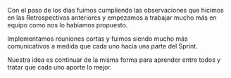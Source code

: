 Con el paso de los días fuimos cumpliendo las observaciones que hicimos en las Retrospectivas anteriores y empezamos a trabajar mucho más en equipo como nos lo habíamos propuesto.

Implementamos reuniones cortas y fuimos siendo mucho más comunicativos a medida que cada uno hacía una parte del Sprint.

Nuestra idea es continuar de la misma forma para aprender entre todos y tratar que cada uno aporte lo mejor.
